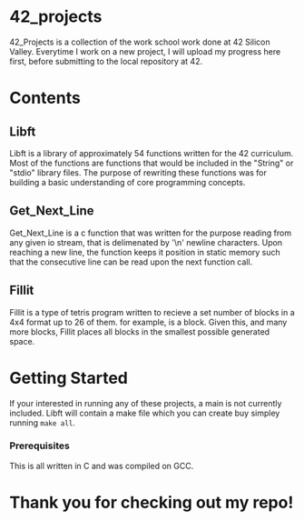 # 42_projects

42_Projects is a collection of the work school work done at 42 Silicon Valley. Everytime I work on a new project,
I will upload my progress here first, before submitting to the local repository at 42.

# Contents 

## Libft
  Libft is a library of approximately 54 functions written for the 42 curriculum. Most of the functions are 
  functions that would be included in the "String" or "stdio" library files. The purpose of rewriting these functions
  was for building a basic understanding of core programming concepts.
  
## Get_Next_Line
  Get_Next_Line is a c function that was written for the purpose reading from any given io stream, that is delimenated by 
  '\n' newline characters. Upon reaching a new line, the function keeps it position in static memory such that the consecutive    line can be read upon the next function call.
## Fillit
  Fillit is a type of tetris program written to recieve a set number of blocks in a 4x4 format up to 26 of them. 
  for example, is a block. Given this, and many more blocks, Fillit places all blocks in the smallest possible generated space.

# Getting Started

If your interested in running any of these projects, a main is not currently included. 
Libft will contain a make file which you can create buy simpley running ``` make all ```.

### Prerequisites

This is all written in C and was compiled on GCC.


# Thank you for checking out my repo!
